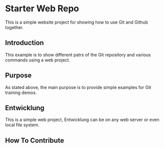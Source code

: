 # Starter Web Repo

This is a simple website project for showing how to use Git and Github together.

## Introduction

This example is to show different patrs of the Git repository and various commands using a web project.

## Purpose

As stated above, the main purpose is to provide simple examples for Git training demos.

## Entwicklung

This is a simple web project, Entwicklung can be on any web server or even local file system.

## How To Contribute